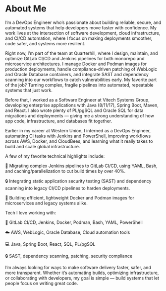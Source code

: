 # About Me

I’m a DevOps Engineer who’s passionate about building reliable, secure, and automated systems that help developers move faster with confidence. My work lives at the intersection of software development, cloud infrastructure, and CI/CD automation, where I focus on making deployments smoother, code safer, and systems more resilient.

Right now, I’m part of the team at Quarterhill, where I design, maintain, and optimize GitLab CI/CD and Jenkins pipelines for both monorepo and microservice architectures. I manage Docker and Podman images for production deployments, handle compliance-driven patching of WebLogic and Oracle Database containers, and integrate SAST and dependency scanning into our workflows to catch vulnerabilities early. My favorite part of the job? Turning complex, fragile pipelines into automated, repeatable systems that just work.

Before that, I worked as a Software Engineer at Vitech Systems Group, developing enterprise applications with Java (8/11/17), Spring Boot, Maven, and React. I also wrote plenty of PL/pgSQL and Oracle SQL for data migrations and deployments — giving me a strong understanding of how app code, infrastructure, and databases fit together.

Earlier in my career at Western Union, I interned as a DevOps Engineer, automating CI tasks with Jenkins and PowerShell, improving workflows across AWS, Docker, and CloudBees, and learning what it really takes to build and scale global infrastructure.

A few of my favorite technical highlights include:

🚀 Migrating complex Jenkins pipelines to GitLab CI/CD, using YAML, Bash, and caching/parallelization to cut build times by over 40%.

🔒 Integrating static application security testing (SAST) and dependency scanning into legacy CI/CD pipelines to harden deployments.

🧰 Building efficient, lightweight Docker and Podman images for microservices and legacy systems alike.

Tech I love working with:

🧱 GitLab CI/CD, Jenkins, Docker, Podman, Bash, YAML, PowerShell

☁️ AWS, WebLogic, Oracle Database, Cloud automation tools

💻 Java, Spring Boot, React, SQL, PL/pgSQL

🔒 SAST, dependency scanning, patching, security compliance


I’m always looking for ways to make software delivery faster, safer, and more transparent. Whether it’s automating builds, optimizing infrastructure, or collaborating with developers, my goal is simple — build systems that let people focus on writing great code.

<!--
**rjnadwod/rjnadwod** is a ✨ _special_ ✨ repository because its `README.md` (this file) appears on your GitHub profile.

Here are some ideas to get you started:

- 🔭 I’m currently working on ...
- 🌱 I’m currently learning ...
- 👯 I’m looking to collaborate on ...
- 🤔 I’m looking for help with ...
- 💬 Ask me about ...
- 📫 How to reach me: ...
- 😄 Pronouns: ...
- ⚡ Fun fact: ...
-->
